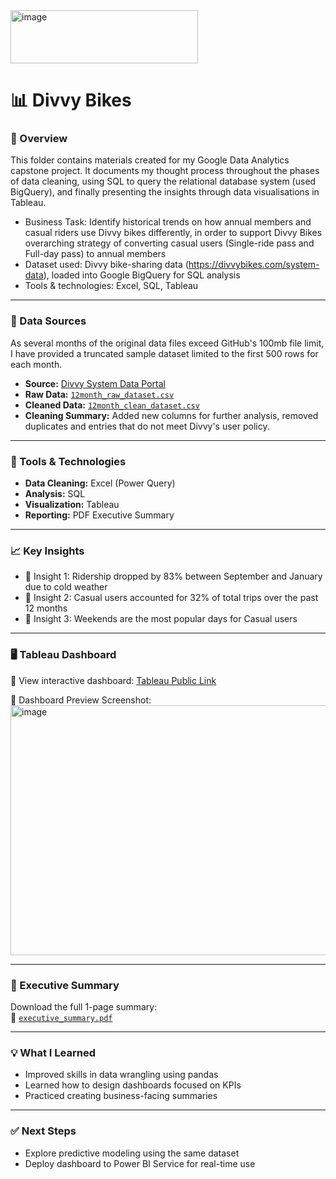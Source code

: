 <img width="300" height="85" alt="image" src="https://github.com/user-attachments/assets/64931e28-781c-4467-9a44-12fd6bedefa7" />

# 📊 Divvy Bikes

### 📁 Overview
This folder contains materials created for my Google Data Analytics capstone project. It documents my thought process throughout the phases of data cleaning, using SQL to query the relational database system (used BigQuery), and finally presenting the insights through data visualisations in Tableau.  
- Business Task: Identify historical trends on how annual members and casual riders use Divvy bikes differently, in order to support Divvy Bikes overarching strategy of converting casual users (Single-ride pass and Full-day pass) to annual members
- Dataset used: Divvy bike-sharing data (https://divvybikes.com/system-data), loaded into Google BigQuery for SQL analysis  
- Tools & technologies: Excel, SQL, Tableau  

---

### 📂 Data Sources
As several months of the original data files exceed GitHub's 100mb file limit, I have provided a truncated sample dataset limited to the first 500 rows for each month.

- **Source:** [Divvy System Data Portal](https://divvybikes.com/system-data)
- **Raw Data:** [`12month_raw_dataset.csv`](data/12month_raw_dataset.csv)  
- **Cleaned Data:** [`12month_clean_dataset.csv`](data/12month_clean_dataset.csv)  
- **Cleaning Summary:** Added new columns for further analysis, removed duplicates and entries that do not meet Divvy's user policy. 

---

### 🔧 Tools & Technologies

- **Data Cleaning:**  Excel (Power Query)   
- **Analysis:** SQL 
- **Visualization:** Tableau   
- **Reporting:** PDF Executive Summary

---

### 📈 Key Insights

- 📌 Insight 1: Ridership dropped by 83% between September and January due to cold weather 
- 📌 Insight 2: Casual users accounted for 32% of total trips over the past 12 months
- 📌 Insight 3: Weekends are the most popular days for Casual users

---

### 🖥️ Tableau Dashboard

🔗 View interactive dashboard: [Tableau Public Link](https://public.tableau.com/app/profile/joon.wee.goh/viz/GoogleCapstone-Divvy/CasualUsersDashboard)

📸 Dashboard Preview Screenshot:
<img width="520" height="400" alt="image" src="https://github.com/user-attachments/assets/7000f511-688a-46dd-8f18-cf1d483683f6" />


---

### 📄 Executive Summary

Download the full 1-page summary:  
📎 [`executive_summary.pdf`](summary/executive_summary.pdf)

---

### 💡 What I Learned

- Improved skills in data wrangling using pandas
- Learned how to design dashboards focused on KPIs
- Practiced creating business-facing summaries

---

### ✅ Next Steps

- Explore predictive modeling using the same dataset
- Deploy dashboard to Power BI Service for real-time use

